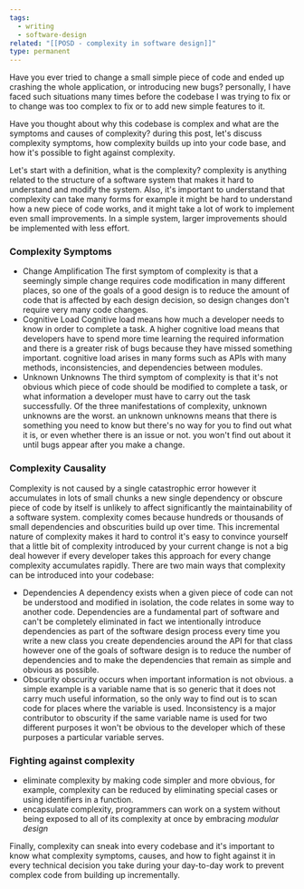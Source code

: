 ```yaml
---
tags:
  - writing
  - software-design
related: "[[POSD - complexity in software design]]"
type: permanent
---
```


Have you ever tried to change a small simple piece of code and ended up crashing the whole application, or introducing new bugs? personally, I have faced such situations many times before the codebase I was trying to fix or to change was too complex to fix or to add new simple features to it. 

Have you thought about why this codebase is complex and what are the symptoms and causes of complexity? during this post, let's discuss complexity symptoms, how complexity builds up into your code base, and how it's possible to fight against complexity.

Let's start with a definition, what is the complexity? complexity is anything related to the structure of a software system that makes it hard to understand and modify the system.
Also, it's important to understand that complexity can take many forms for example it might be hard to understand how a new piece of code works, and it might take a lot of work to implement even small improvements. In a simple system, larger improvements should be implemented with less effort. 

### Complexity Symptoms
- Change Amplification
	The first symptom of complexity is that a seemingly simple change requires code modification in many different places, so one of the goals of a good design is to reduce the amount of code that is affected by each design decision, so design changes don't require very many code changes.
- Cognitive Load
	Cognitive load means how much a developer needs to know in order to complete a task. A higher cognitive load means that developers have to spend more time learning the required information and there is a greater risk of bugs because they have missed something important. cognitive load arises in many forms such as APIs with many methods, inconsistencies, and dependencies between modules.
- Unknown Unknowns
	The third symptom of complexity is that it's not obvious which piece of code should be modified to complete a task, or what information a developer must have to carry out the task successfully. Of the three manifestations of complexity, unknown unknowns are the worst. an unknown unknowns means that there is something you need to know but there's no way for you to find out what it is, or even whether there is an issue or not. you won't find out about it until bugs appear after you make a change.
### Complexity Causality 
Complexity is not caused by a single catastrophic error however it accumulates in lots of small chunks a new single dependency or obscure piece of code by itself is unlikely to affect significantly the maintainability of a software system. complexity comes because hundreds or thousands of small dependencies and obscurities build up over time. This incremental nature of complexity makes it hard to control it's easy to convince yourself that a little bit of complexity introduced by your current change is not a big deal however if every developer takes this approach for every change complexity accumulates rapidly.
There are two main ways that complexity can be introduced into your codebase:
- Dependencies
	 A dependency exists when a given piece of code can not be understood and modified in isolation, the code relates in some way to another code. Dependencies are a fundamental part of software and can't be completely eliminated in fact we intentionally introduce dependencies as part of the software design process every time you write a new class you create dependencies around the API for that class however one of the goals of software design is to reduce the number of dependencies and to make the dependencies that remain as simple and obvious as possible.
- Obscurity
	obscurity occurs when important information is not obvious. a simple example is a variable name that is so generic that it does not carry much useful information, so the only way to find out is to scan code for places where the variable is used. Inconsistency is a major contributor to obscurity if the same variable name is used for two different purposes it won't be obvious to the developer which of these purposes a particular variable serves.

### Fighting against complexity 
- eliminate complexity by making code simpler and more obvious, for example, complexity can be reduced by eliminating special cases or using identifiers in a function. 
- encapsulate complexity, programmers can work on a system without being exposed to all of its complexity at once by embracing  *modular design*

Finally, complexity can sneak into every codebase and it's important to know what complexity symptoms, causes, and how to fight against it in every technical decision you take during your day-to-day work to prevent complex code from building up incrementally.
